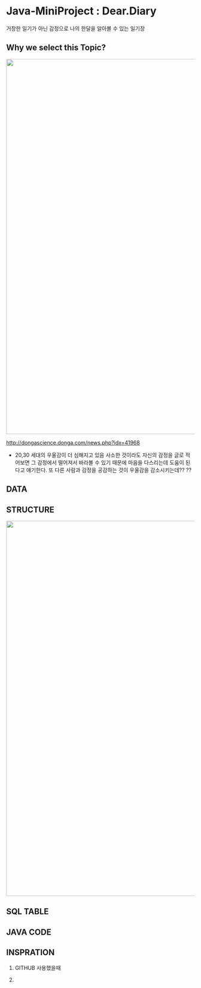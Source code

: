 # Java-MiniProject : Dear.Diary

거창한 일기가 아닌 감정으로 나의 한달을 알아볼 수 있는 일기장 

## Why we select this Topic?

<div>
<img width="1000" src=https://user-images.githubusercontent.com/73386460/101110209-dcb81300-361b-11eb-8e5a-75cf0469f02a.jpg>

http://dongascience.donga.com/news.php?idx=41968
- 20,30 세대의 우울감이 더 심해지고 있음
사소한 것이라도 자신의 감정을 글로 적어보면 그 감정에서 떨어져서 바라볼 수 있기 때문에 
마음을 다스리는데 도움이 된다고 얘기한다. 
또 다른 사람과 감정을 공감하는 것이 우울감을 감소시키는데?? ?? 


## DATA



## STRUCTURE 
<div>
<img width="1000" src=https://lh4.googleusercontent.com/dVuPisLaZvbbO7v7B0Yf3T4AXV2zYE-7L7lMroRW51R2pD9GyZVJn1DlOquyORKzETP0_A3eH8OQpMqBZKCMJF7LS0YUBBU4Uyrf3-e02mpv3uciUoatxd3H92q2aEB7xiKuKZtzZA>

## SQL TABLE 




## JAVA CODE 

## INSPRATION 

1. GITHUB 사용했을때

2. 
